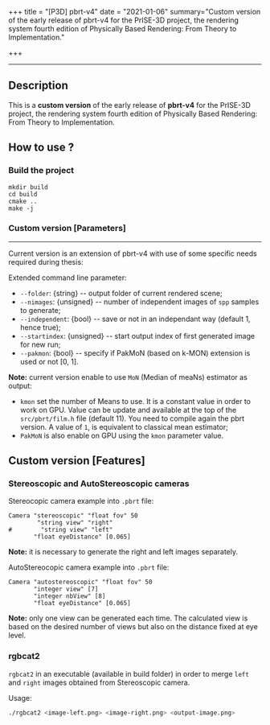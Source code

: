 +++
title = "[P3D] pbrt-v4"
date = "2021-01-06"
summary="Custom version of the early release of pbrt-v4 for the PrISE-3D project, the rendering system fourth edition of Physically Based Rendering: From Theory to Implementation."

+++

---

## Description

This is a **custom version** of the early release of **pbrt-v4** for the PrISE-3D project, the rendering system fourth edition of Physically Based Rendering: From Theory to Implementation.

## How to use ?

### Build the project
```
mkdir build
cd build
cmake ..
make -j
```

### Custom version [Parameters]
---------------------------

Current version is an extension of pbrt-v4 with use of some specific needs required during thesis:

Extended command line parameter:

- `--folder`: {string} -- output folder of current rendered scene;
- `--nimages`: {unsigned} -- number of independent images of `spp` samples to generate;
- `--independent`: {bool} -- save or not in an independant way (default 1, hence true);
- `--startindex`: {unsigned} -- start output index of first generated image for new run;
- `--pakmon`: {bool} -- specify if PakMoN (based on k-MON) extension is used or not [0, 1].

**Note:** current version enable to use `MoN` (Median of meaNs) estimator as output:
- `kmon` set the number of Means to use. It is a constant value in order to work on GPU. Value can be update and available at the top of the `src/pbrt/film.h` file (default 11). You need to compile again the pbrt version. A value of `1`, is equivalent to classical mean estimator;
- `PakMoN` is also enable on GPU using the `kmon` parameter value.
  

Custom version [Features]
-------------------------

### Stereoscopic and AutoStereoscopic cameras

Stereocopic camera example into `.pbrt` file:
```
Camera "stereoscopic" "float fov" 50
        "string view" "right" 
#        "string view" "left" 
       "float eyeDistance" [0.065]  
```

**Note:** it is necessary to generate the right and left images separately.

AutoStereocopic camera example into `.pbrt` file:
```
Camera "autostereoscopic" "float fov" 50
       "integer view" [7]
       "integer nbView" [8]
       "float eyeDistance" [0.065]
```

**Note:** only one view can be generated each time. The calculated view is based on the desired number of views but also on the distance fixed at eye level.

### rgbcat2

`rgbcat2` in an executable (available in build folder) in order to merge `left` and `right` images obtained from Stereoscopic camera.

Usage:

```bash
./rgbcat2 <image-left.png> <image-right.png> <output-image.png>
```